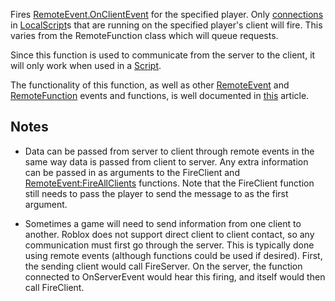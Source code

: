 Fires [RemoteEvent.OnClientEvent](https://developer.roblox.com/en-us/api-reference/event/RemoteEvent/OnClientEvent) for the specified player. Only [connections](https://developer.roblox.com/api-reference/datatype/RBXScriptConnection) in [LocalScript](https://developer.roblox.com/en-us/api-reference/class/LocalScript)s that are running on the specified player's client will fire. This varies from the RemoteFunction class which will queue requests.

Since this function is used to communicate from the server to the client, it will only work when used in a [Script](https://developer.roblox.com/en-us/api-reference/class/Script).

The functionality of this function, as well as other [RemoteEvent](https://developer.roblox.com/en-us/api-reference/class/RemoteEvent) and [RemoteFunction](https://developer.roblox.com/en-us/api-reference/class/RemoteFunction) events and functions, is well documented in [this](https://developer.roblox.com/articles/Remote-Functions-and-Events) article.

Notes
-----

*   Data can be passed from server to client through remote events in the same way data is passed from client to server. Any extra information can be passed in as arguments to the FireClient and [RemoteEvent:FireAllClients](https://developer.roblox.com/en-us/api-reference/function/RemoteEvent/FireAllClients) functions. Note that the FireClient function still needs to pass the player to send the message to as the first argument.
    
*   Sometimes a game will need to send information from one client to another. Roblox does not support direct client to client contact, so any communication must first go through the server. This is typically done using remote events (although functions could be used if desired). First, the sending client would call FireServer. On the server, the function connected to OnServerEvent would hear this firing, and itself would then call FireClient.